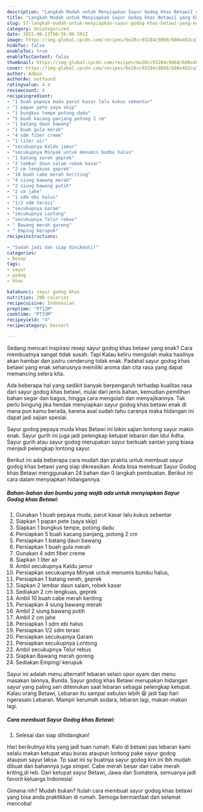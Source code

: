 ```yaml
---
description: "Langkah Mudah untuk Menyiapkan Sayur Godog khas Betawi{ yang Enak,  Menu Buat lebaran"
title: "Langkah Mudah untuk Menyiapkan Sayur Godog khas Betawi{ yang Enak,  Menu Buat lebaran"
slug: 57-langkah-mudah-untuk-menyiapkan-sayur-godog-khas-betawi-yang-enak-menu-buat-lebaran
category: Uncategorized
date: 2022-06-13T06:56:00.591Z
image: https://img-global.cpcdn.com/recipes/6e20cc93284c9868/680x482cq70/sayur-godog-khas-betawi-foto-resep-utama.jpg
hideToc: false
enableToc: true
enableTocContent: false
thumbnail: https://img-global.cpcdn.com/recipes/6e20cc93284c9868/680x482cq70/sayur-godog-khas-betawi-foto-resep-utama.jpg
cover: https://img-global.cpcdn.com/recipes/6e20cc93284c9868/680x482cq70/sayur-godog-khas-betawi-foto-resep-utama.jpg
author: Admin
authorAv: notfound
ratingvalue: 4.4
reviewcount: 4
recipeingredient:
- "1 buah pepaya muda parut kasar lalu kukus sebentar"
- "1 papan pete saya skip"
- "1 bungkus tempe potong dadu"
- "5 buah kacang panjang potong 2 cm"
- "1 batang daun bawang"
- "1 buah gula merah"
- "4 sdm fiber creme"
- "1 liter air"
- "secukupnya Kaldu jamur"
- "secukupnya Minyak untuk menumis bumbu halus"
- "1 batang sereh geprek"
- "2 lembar daun salam robek kasar"
- "2 cm lengkuas geprek"
- "10 buah cabe merah keriting"
- "4 siung bawang merah"
- "2 siung bawang putih"
- "2 cm jahe"
- "1 sdm ebi halus"
- "1/2 sdm terasi"
- "secukupnya Garam"
- "secukupnya Lontong"
- "secukupnya Telur rebus"
- " Bawang merah goreng"
- " Emping kerupuk"
recipeinstructions:

- "Sudah jadi dan siap dinikmati!"
categories:
- Resep
tags:
- sayur
- godog
- khas

katakunci: sayur godog khas 
nutrition: 200 calories
recipecuisine: Indonesian
preptime: "PT12M"
cooktime: "PT33M"
recipeyield: "4"
recipecategory: Dessert

---
```



Sedang mencari inspirasi resep sayur godog khas betawi yang enak? Cara membuatnya sangat tidak susah. Tapi Kalau keliru mengolah maka hasilnya akan hambar dan justru cenderung tidak enak. Padahal sayur godog khas betawi yang enak seharusnya memiliki aroma dan cita rasa yang dapat memancing selera kita.


Ada beberapa hal yang sedikit banyak berpengaruh terhadap kualitas rasa dari sayur godog khas betawi, mulai dari jenis bahan, kemudian pemilihan bahan segar dan bagus, hingga cara mengolah dan menyajikannya. Tak perlu bingung jika hendak menyiapkan sayur godog khas betawi enak di mana pun kamu berada, karena asal sudah tahu caranya maka hidangan ini dapat jadi sajian spesial.

Sayur godog pepaya muda khas Betawi ini bikin sajian lontong sayur makin enak. Sayur gurih ini juga jadi pelengkap ketupat lebaran dan Idul Adha. Sayur gurih atau sayur godog merupakan sayur berkuah santan yang biasa menjadi pelengkap lontong sayur.


Berikut ini ada beberapa cara mudah dan praktis untuk membuat sayur godog khas betawi yang siap dikreasikan. Anda bisa membuat Sayur Godog khas Betawi menggunakan 24 bahan dan 0 langkah pembuatan. Berikut ini cara dalam menyiapkan hidangannya.

<!--inarticleads1-->

##### Bahan-bahan dan bumbu yang wajib ada untuk menyiapkan Sayur Godog khas Betawi:

1. Gunakan 1 buah pepaya muda, parut kasar lalu kukus sebentar
1. Siapkan 1 papan pete (saya skip)
1. Siapkan 1 bungkus tempe, potong dadu
1. Persiapkan 5 buah kacang panjang, potong 2 cm
1. Persiapkan 1 batang daun bawang
1. Persiapkan 1 buah gula merah
1. Gunakan 4 sdm fiber creme
1. Siapkan 1 liter air
1. Ambil secukupnya Kaldu jamur
1. Persiapkan secukupnya Minyak untuk menumis bumbu halus,
1. Persiapkan 1 batang sereh, geprek
1. Siapkan 2 lembar daun salam, robek kasar
1. Sediakan 2 cm lengkuas, geprek
1. Ambil 10 buah cabe merah keriting
1. Persiapkan 4 siung bawang merah
1. Ambil 2 siung bawang putih
1. Ambil 2 cm jahe
1. Persiapkan 1 sdm ebi halus
1. Persiapkan 1/2 sdm terasi
1. Persiapkan secukupnya Garam
1. Persiapkan secukupnya Lontong
1. Ambil secukupnya Telur rebus
1. Siapkan  Bawang merah goreng
1. Sediakan  Emping/ kerupuk


Sayur ini adalah menu alternatif lebaran selain opor ayam dan menu masakan lainnya, Bunda. Sayur godog khas Betawi merupakan hidangan sayur yang paling seri ditemukan saat lebaran sebagai pelengkap ketupat. Kalau orang Betawi, Lebaran itu sampai sebulan lebih 😆 jadi tiap hari ngerasain Lebaran. Mampir kerumah sodara, lebaran lagi, makan-makan lagi. 

<!--inarticleads2-->

##### Cara membuat Sayur Godog khas Betawi:


1. Selesai dan siap dihidangkan!

Hari berikutnya kita yang jadi tuan rumah. Kalo di betawi pas lebaran kami selalu makan ketupat atau buras ataupun lontong pake sayur godog ataupun sayur laksa. Tp saat ini sy buatnya sayur godog krn ini lbh mudah dibuat dan bahannya juga simpel. Cabe merah besar dan cabe merah kriting,di reb. Dari ketupat sayur Betawi, Jawa dan Sumatera, semuanya jadi favorit keluarga Indonesia! 

Gimana nih? Mudah bukan? Itulah cara membuat sayur godog khas betawi yang bisa anda praktikkan di rumah. Semoga bermanfaat dan selamat mencoba!
